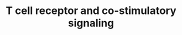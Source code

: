---
annotations:
- id: PW:0000315
  parent: regulatory pathway
  type: Pathway Ontology
  value: calcineurin signaling pathway
- id: PW:0000814
  parent: signaling pathway
  type: Pathway Ontology
  value: Toll-like receptor signaling pathway
- id: PW:0000317
  parent: regulatory pathway
  type: Pathway Ontology
  value: nuclear factor of activated T-cells signaling pathway
authors:
- Mkutmon
- Egonw
- MaintBot
- Eweitz
citedin: ''
communities: []
description: The activation and translocation of transcription factors NFAT, AP-1
  and NF-kappa-B via the co-stimulatory signaling cascade triggered by MHC peptide,
  B7 proteins and PD-L1. The activation of NFAT involves a Ca²⁺/calcineurin disruption
  of a massive RNA-protein complex prior to its translocation into the nucleus and
  ultimate transcription factor activity.
last-edited: 2025-07-20
ndex: null
organisms:
- Bos taurus
redirect_from:
- /index.php/Pathway:WP3282
- /instance/WP3282
- /instance/WP3282_r140023
revision: r140023
schema-jsonld:
- '@context': https://schema.org/
  '@id': https://wikipathways.github.io/pathways/WP3282.html
  '@type': Dataset
  creator:
    '@type': Organization
    name: WikiPathways
  description: The activation and translocation of transcription factors NFAT, AP-1
    and NF-kappa-B via the co-stimulatory signaling cascade triggered by MHC peptide,
    B7 proteins and PD-L1. The activation of NFAT involves a Ca²⁺/calcineurin disruption
    of a massive RNA-protein complex prior to its translocation into the nucleus and
    ultimate transcription factor activity.
  keywords:
  - AKT1
  - CD28
  - CD8A
  - CD8B
  - CSNK1A1
  - CTLA4
  - Ca²⁺
  - DAG
  - DYRK1A
  - DYRK2
  - FYN
  - GSK3A
  - GSK3B
  - IL2
  - IP3
  - ITK
  - LCK
  - NFATC2
  - NFKB1
  - NFKBIA
  - NRON
  - PDCD1
  - PDK1
  - PIP2
  - PIP3
  - PLCG1
  - PPP3CA
  - PRKCA
  - PTEN
  - PTPN6
  - RASA1
  - RASGRP1
  - ZAP70
  license: CC0
  name: T cell receptor and co-stimulatory signaling
seo: CreativeWork
title: T cell receptor and co-stimulatory signaling
wpid: WP3282
---